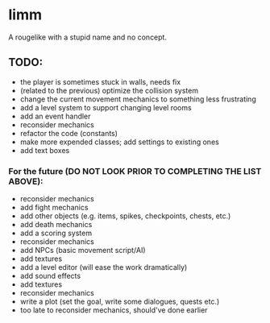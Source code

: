 # limm
A rougelike with a stupid name and no concept.

## TODO:
  * the player is sometimes stuck in walls, needs fix
  * (related to the previous) optimize the collision system
  * change the current movement mechanics to something less frustrating
  * add a level system to support changing level rooms
  * add an event handler
  * reconsider mechanics
  * refactor the code (constants)
  * make more expended classes; add settings to existing ones
  * add text boxes

### For the future (DO NOT LOOK PRIOR TO COMPLETING THE LIST ABOVE):
  * reconsider mechanics
  * add fight mechanics
  * add other objects (e.g. items, spikes, checkpoints, chests, etc.)
  * add death mechanics
  * add a scoring system
  * reconsider mechanics
  * add NPCs (basic movement script/AI)
  * add textures
  * add a level editor (will ease the work dramatically)
  * add sound effects
  * add textures
  * reconsider mechanics
  * write a plot (set the goal, write some dialogues, quests etc.)
  * too late to reconsider mechanics, should've done earlier

